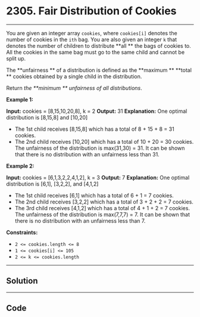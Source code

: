 # 2305. Fair Distribution of Cookies

---

You are given an integer array `cookies`, where `cookies[i]` denotes the number of cookies in the `ith` bag. You are also given an integer `k` that denotes the number of children to distribute **all ** the bags of cookies to. All the cookies in the same bag must go to the same child and cannot be split up.

The **unfairness ** of a distribution is defined as the **maximum ** **total ** cookies obtained by a single child in the distribution.

Return _the **minimum ** unfairness of all distributions_.

 

**Example 1:**


**Input:** cookies = [8,15,10,20,8], k = 2
**Output:** 31
**Explanation:** One optimal distribution is [8,15,8] and [10,20]
- The 1st child receives [8,15,8] which has a total of 8 + 15 + 8 = 31 cookies.
- The 2nd child receives [10,20] which has a total of 10 + 20 = 30 cookies.
The unfairness of the distribution is max(31,30) = 31.
It can be shown that there is no distribution with an unfairness less than 31.


**Example 2:**


**Input:** cookies = [6,1,3,2,2,4,1,2], k = 3
**Output:** 7
**Explanation:** One optimal distribution is [6,1], [3,2,2], and [4,1,2]
- The 1st child receives [6,1] which has a total of 6 + 1 = 7 cookies.
- The 2nd child receives [3,2,2] which has a total of 3 + 2 + 2 = 7 cookies.
- The 3rd child receives [4,1,2] which has a total of 4 + 1 + 2 = 7 cookies.
The unfairness of the distribution is max(7,7,7) = 7.
It can be shown that there is no distribution with an unfairness less than 7.


 

**Constraints:**

  * `2 <= cookies.length <= 8`
  * `1 <= cookies[i] <= 105`
  * `2 <= k <= cookies.length`

---

## Solution



---

## Code
```python


```